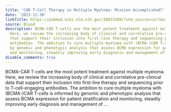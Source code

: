 ```yaml
---
title: 'CAR T-Cell Therapy in Multiple Myeloma: Mission Accomplished?'
date: '2023-11-30'
linkTitle: https://pubmed.ncbi.nlm.nih.gov/38033289/?utm_source=curl&utm_medium=rss&utm_campaign=journals&utm_content=7603509&fc=None&ff=20231201170726&v=2.17.9.post6+86293ac
source: Blood
description: BCMA-CAR T-cells are the most potent treatment against multiple myeloma.
  Here, we review the increasing body of clinical and correlative pre-clinical data
  that support their inclusion into first-line therapy and sequencing prior to T-cell-engaging
  antibodies. The ambition to cure multiple myeloma with (BCMA-)CAR T-cells is informed
  by genomic and phenotypic analysis that assess BCMA expression for patient stratification
  and monitoring, steadily improving early diagnosis and management of ...
disable_comments: true
---
```

BCMA-CAR T-cells are the most potent treatment against multiple myeloma. Here, we review the increasing body of clinical and correlative pre-clinical data that support their inclusion into first-line therapy and sequencing prior to T-cell-engaging antibodies. The ambition to cure multiple myeloma with (BCMA-)CAR T-cells is informed by genomic and phenotypic analysis that assess BCMA expression for patient stratification and monitoring, steadily improving early diagnosis and management of ...